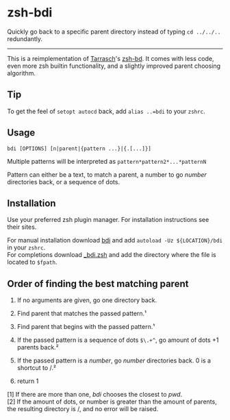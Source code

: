 # zsh-bdi

Quickly go back to a specific parent directory instead of typing `cd ../../..` redundantly.

---

This is a reimplementation of [Tarrasch](https://github.com/Tarrasch)'s [zsh-bd](https://github.com/Tarrasch/zsh-bd).
It comes with less code, even more zsh builtin functionality, and a slightly improved parent choosing algorithm.

## Tip

 To get the feel of `setopt autocd` back, add `alias ..=bdi` to your `zshrc`.



## Usage

`bdi [OPTIONS] [n|parent|{pattern ...}|{.[...]}]`

Multiple patterns will be interpreted as `pattern*pattern2*...*patternN`

Pattern can either be a text, to match a parent, a number to go _number_ directories back, or a sequence of dots.



## Installation

Use your preferred zsh plugin manager. For installation instructions see their sites.

For manual installation download [bdi](./bdi) and add `autoload -Uz ${LOCATION}/bdi` in your `zshrc`.  
For completions download [\_bdi.zsh](./\_bdi.zsh) and add the directory where the file is located to `$fpath`.



## Order of finding the best matching parent

1. If no arguments are given, go one directory back.

2. Find parent that matches the passed pattern.¹

3. Find parent that begins with the passed pattern.¹

4. If the passed pattern is a sequence of dots `$\.+^`, go amount of dots +1 parents back.²

5. If the passed pattern is a _number_, go _number_ directories back. 0 is a shortcut to /.²

6. return 1

[1] If there are more than one, _bdi_ chooses the closest to _pwd_.  
[2] If the amount of dots, or number is greater than the amount of parents, the resulting directory is /, and no error will be raised.

